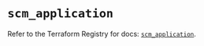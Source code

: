 # `scm_application`

Refer to the Terraform Registry for docs: [`scm_application`](https://registry.terraform.io/providers/paloaltonetworks/scm/1.0.2/docs/resources/application).
